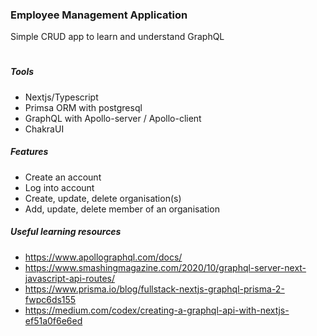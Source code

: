 ### Employee Management Application

Simple CRUD app to learn and understand GraphQL

#

##### Tools

- Nextjs/Typescript
- Primsa ORM with postgresql
- GraphQL with Apollo-server / Apollo-client
- ChakraUI

##### Features

- Create an account
- Log into account
- Create, update, delete organisation(s)
- Add, update, delete member of an organisation

##### Useful learning resources

- https://www.apollographql.com/docs/
- https://www.smashingmagazine.com/2020/10/graphql-server-next-javascript-api-routes/
- https://www.prisma.io/blog/fullstack-nextjs-graphql-prisma-2-fwpc6ds155
- https://medium.com/codex/creating-a-graphql-api-with-nextjs-ef51a0f6e6ed
